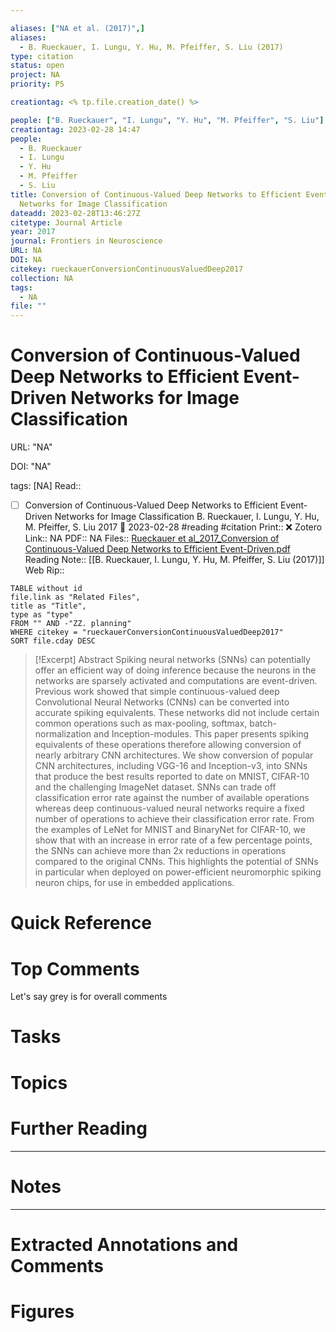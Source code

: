 ```yaml
---

aliases: ["NA et al. (2017)",]
aliases:
  - B. Rueckauer, I. Lungu, Y. Hu, M. Pfeiffer, S. Liu (2017)
type: citation
status: open
project: NA
priority: P5

creationtag: <% tp.file.creation_date() %>

people: ["B. Rueckauer", "I. Lungu", "Y. Hu", "M. Pfeiffer", "S. Liu"]
creationtag: 2023-02-28 14:47
people:
  - B. Rueckauer
  - I. Lungu
  - Y. Hu
  - M. Pfeiffer
  - S. Liu
title: Conversion of Continuous-Valued Deep Networks to Efficient Event-Driven
  Networks for Image Classification
dateadd: 2023-02-28T13:46:27Z
citetype: Journal Article
year: 2017
journal: Frontiers in Neuroscience
URL: NA
DOI: NA
citekey: rueckauerConversionContinuousValuedDeep2017
collection: NA
tags:
  - NA
file: ""
---
```


# Conversion of Continuous-Valued Deep Networks to Efficient Event-Driven Networks for Image Classification

URL: "NA"

DOI: "NA"

tags: [NA]
Read:: 
- [ ] Conversion of Continuous-Valued Deep Networks to Efficient Event-Driven Networks for Image Classification B. Rueckauer, I. Lungu, Y. Hu, M. Pfeiffer, S. Liu 2017 🛫 2023-02-28 #reading #citation
Print::  ❌
Zotero Link:: NA
PDF:: NA
Files:: [Rueckauer et al_2017_Conversion of Continuous-Valued Deep Networks to Efficient Event-Driven.pdf](file:///C:%5CUsers%5Cmichaelt%5CInsync%5Cm@tarlton.info%5CGoogle%20Drive%5C06.%20Zotero%5Cstorage_new%5CFrontiers%20in%20Neuroscience_2017%5CRueckauer%20et%20al_2017_Conversion%20of%20Continuous-Valued%20Deep%20Networks%20to%20Efficient%20Event-Driven.pdf)
Reading Note:: [[B. Rueckauer, I. Lungu, Y. Hu, M. Pfeiffer, S. Liu (2017)]]
Web Rip:: 

```dataview
TABLE without id
file.link as "Related Files",
title as "Title",
type as "type"
FROM "" AND -"ZZ. planning"
WHERE citekey = "rueckauerConversionContinuousValuedDeep2017" 
SORT file.cday DESC
```


> [!Excerpt] Abstract
> Spiking neural networks (SNNs) can potentially offer an efficient way of doing inference because the neurons in the networks are sparsely activated and computations are event-driven. Previous work showed that simple continuous-valued deep Convolutional Neural Networks (CNNs) can be converted into accurate spiking equivalents. These networks did not include certain common operations such as max-pooling, softmax, batch-normalization and Inception-modules. This paper presents spiking equivalents of these operations therefore allowing conversion of nearly arbitrary CNN architectures. We show conversion of popular CNN architectures, including VGG-16 and Inception-v3, into SNNs that produce the best results reported to date on MNIST, CIFAR-10 and the challenging ImageNet dataset. SNNs can trade off classification error rate against the number of available operations whereas deep continuous-valued neural networks require a fixed number of operations to achieve their classification error rate. From the examples of LeNet for MNIST and BinaryNet for CIFAR-10, we show that with an increase in error rate of a few percentage points, the SNNs can achieve more than 2x reductions in operations compared to the original CNNs. This highlights the potential of SNNs in particular when deployed on power-efficient neuromorphic spiking neuron chips, for use in embedded applications.


# Quick Reference

# Top Comments

Let's say grey is for overall comments

# Tasks

# Topics


# Further Reading 
 

----
# Notes


----
# Extracted Annotations and Comments


# Figures